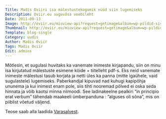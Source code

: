 ```yaml
---
Title: Madis Oviiri isa mälestustekogumik nüüd siin lugemiseks
Description: Oviir.eu suguvõsa veebileht
Date: 2011-09-13
Image: http://oviir.eu/miuview-api?request=getimage&album=wp-pildid-sisusse&item=madis-oviir-in-principo-erat-verbum.jpg&size=600&mode=longest
Thumbnail: http://oviir.eu/miuview-api?request=getimage&album=wp-pildid-sisusse&item=madis-oviir-in-principo-erat-verbum.jpg&size=600&mode=square
Template: blog-single
Category: uudis
Author: Madis Oviir
Tags: Madis Oviir
Edit: admins
---
```


Mõtlesin, et sugulasi huvitaks ka vanemate inimeste kirjapandu, siin on minu isa kirjutatud mälestuste esimene köide + tiitelleht pdf-s. Eks neid vanemate inimeste mälestusi tasub korjata ja netti üles ka panna (mitte igaühele, vaid sugulastele) lugemiseks. Paberkandjal kipuvad nad kuhugi kapipõhja ununema ja kui inimest enam pole, siis tihti nooremad põlved ei oska seda hinnata ja võib kaotsi minna niimoodi.
See ladinakeelne pealkiri “in principio erat verbum” tähendab maakeeli ümberpanduna : ”alguses oli sõna”, mis on piiblist võetud väljend.

Teose saab alla laadida [Varasalvest](%base_url%/varasalv/madis-oviir-in-principo-erat-verbum).
